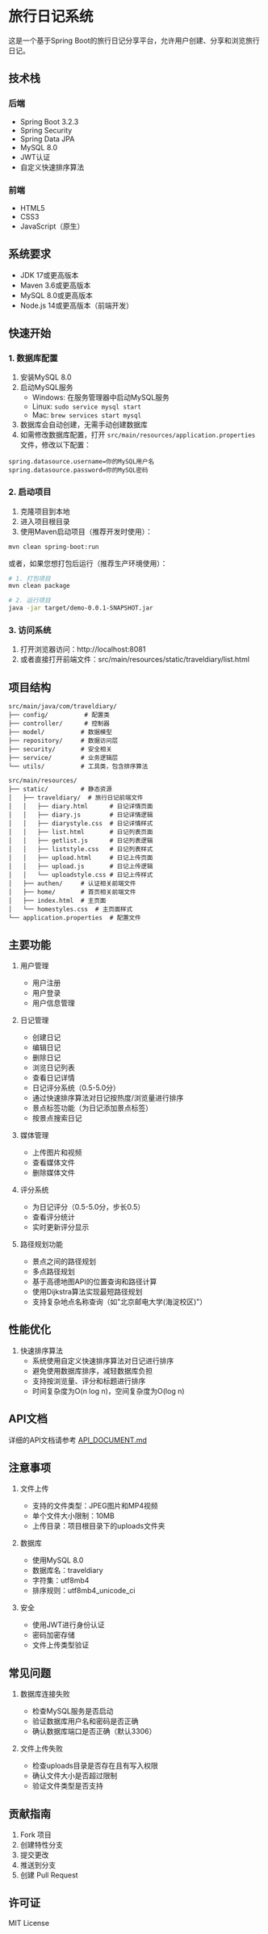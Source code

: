 # 旅行日记系统

这是一个基于Spring Boot的旅行日记分享平台，允许用户创建、分享和浏览旅行日记。

## 技术栈

### 后端
- Spring Boot 3.2.3
- Spring Security
- Spring Data JPA
- MySQL 8.0
- JWT认证
- 自定义快速排序算法

### 前端
- HTML5
- CSS3
- JavaScript（原生）

## 系统要求

- JDK 17或更高版本
- Maven 3.6或更高版本
- MySQL 8.0或更高版本
- Node.js 14或更高版本（前端开发）

## 快速开始

### 1. 数据库配置

1. 安装MySQL 8.0
2. 启动MySQL服务
   - Windows: 在服务管理器中启动MySQL服务
   - Linux: `sudo service mysql start`
   - Mac: `brew services start mysql`
3. 数据库会自动创建，无需手动创建数据库
4. 如需修改数据库配置，打开 `src/main/resources/application.properties` 文件，修改以下配置：
```properties
spring.datasource.username=你的MySQL用户名
spring.datasource.password=你的MySQL密码
```

### 2. 启动项目

1. 克隆项目到本地
2. 进入项目根目录
3. 使用Maven启动项目（推荐开发时使用）：
```bash
mvn clean spring-boot:run
```

或者，如果您想打包后运行（推荐生产环境使用）：
```bash
# 1. 打包项目
mvn clean package

# 2. 运行项目
java -jar target/demo-0.0.1-SNAPSHOT.jar
```

### 3. 访问系统

1. 打开浏览器访问：http://localhost:8081
2. 或者直接打开前端文件：src/main/resources/static/traveldiary/list.html

## 项目结构

```
src/main/java/com/traveldiary/
├── config/          # 配置类
├── controller/      # 控制器
├── model/          # 数据模型
├── repository/     # 数据访问层
├── security/       # 安全相关
├── service/        # 业务逻辑层
└── utils/          # 工具类，包含排序算法

src/main/resources/
├── static/         # 静态资源
│   ├── traveldiary/  # 旅行日记前端文件
│   │   ├── diary.html      # 日记详情页面
│   │   ├── diary.js        # 日记详情逻辑
│   │   ├── diarystyle.css  # 日记详情样式
│   │   ├── list.html       # 日记列表页面
│   │   ├── getlist.js      # 日记列表逻辑
│   │   ├── liststyle.css   # 日记列表样式
│   │   ├── upload.html     # 日记上传页面
│   │   ├── upload.js       # 日记上传逻辑
│   │   └── uploadstyle.css # 日记上传样式
│   ├── authen/     # 认证相关前端文件
│   ├── home/       # 首页相关前端文件
│   ├── index.html  # 主页面
│   └── homestyles.css  # 主页面样式
└── application.properties  # 配置文件
```

## 主要功能

1. 用户管理
   - 用户注册
   - 用户登录
   - 用户信息管理

2. 日记管理
   - 创建日记
   - 编辑日记
   - 删除日记
   - 浏览日记列表
   - 查看日记详情
   - 日记评分系统（0.5-5.0分）
   - 通过快速排序算法对日记按热度/浏览量进行排序
   - 景点标签功能（为日记添加景点标签）
   - 按景点搜索日记

3. 媒体管理
   - 上传图片和视频
   - 查看媒体文件
   - 删除媒体文件

4. 评分系统
   - 为日记评分（0.5-5.0分，步长0.5）
   - 查看评分统计
   - 实时更新评分显示

5. 路径规划功能
   - 景点之间的路径规划
   - 多点路径规划
   - 基于高德地图API的位置查询和路径计算
   - 使用Dijkstra算法实现最短路径规划
   - 支持复杂地点名称查询（如"北京邮电大学(海淀校区)"）

## 性能优化

1. 快速排序算法
   - 系统使用自定义快速排序算法对日记进行排序
   - 避免使用数据库排序，减轻数据库负担
   - 支持按浏览量、评分和标题进行排序
   - 时间复杂度为O(n log n)，空间复杂度为O(log n)

## API文档

详细的API文档请参考 [API_DOCUMENT.md](API_DOCUMENT.md)

## 注意事项

1. 文件上传
   - 支持的文件类型：JPEG图片和MP4视频
   - 单个文件大小限制：10MB
   - 上传目录：项目根目录下的uploads文件夹

2. 数据库
   - 使用MySQL 8.0
   - 数据库名：traveldiary
   - 字符集：utf8mb4
   - 排序规则：utf8mb4_unicode_ci

3. 安全
   - 使用JWT进行身份认证
   - 密码加密存储
   - 文件上传类型验证

## 常见问题

1. 数据库连接失败
   - 检查MySQL服务是否启动
   - 验证数据库用户名和密码是否正确
   - 确认数据库端口是否正确（默认3306）

2. 文件上传失败
   - 检查uploads目录是否存在且有写入权限
   - 确认文件大小是否超过限制
   - 验证文件类型是否支持

## 贡献指南

1. Fork 项目
2. 创建特性分支
3. 提交更改
4. 推送到分支
5. 创建 Pull Request

## 许可证

MIT License
